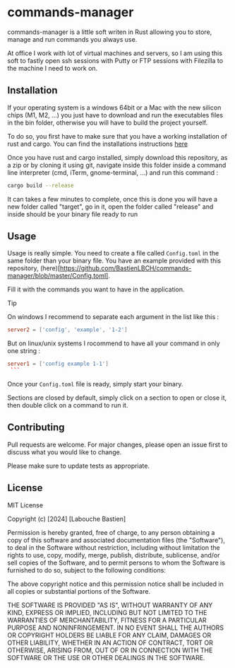 # commands-manager

commands-manager is a little soft writen in Rust allowing you to store, manage and run commands you always use.

At office I work with lot of virtual machines and servers, so I am using this soft to fastly open ssh sessions with Putty or FTP sessions with Filezilla to the machine I need to work on.

## Installation

If your operating system is a windows 64bit or a Mac with the new silicon chips (M1, M2, ...) you just have to download and run the executables files in the bin folder, otherwise you will have to build the project yourself.

To do so, you first have to make sure that you have a working installation of rust and cargo. You can find the installations instructions [here](https://doc.rust-lang.org/book/ch01-01-installation.html)

Once you have rust and cargo installed, simply download this repository, as a zip or by cloning it using git, navigate inside this folder inside a command line interpreter (cmd, iTerm, gnome-terminal, ...) and run this command :

```bash
cargo build --release
```

It can takes a few minutes to complete, once this is done you will have a new folder called "target", go in it, open the folder called "release" and inside should be your binary file ready to run

## Usage

Usage is really simple. You need to create a file called `Config.toml` in the same folder than your binary file.
You have an example provided with this repository, (here)[https://github.com/BastienLBCH/commands-manager/blob/master/Config.toml].

Fill it with the commands you want to have in the application.

> [!TIP]
> On windows I recommend to separate each argument in the list like this :
> ```toml
>server2 = ['config', 'example', '1-2']
> ```
>
> But on linux/unix systems I rocommend to have all your command in only one string :
> ```toml
>server1 = ['config example 1-1']
> ```

Once your `Config.toml` file is ready, simply start your binary.

Sections are closed by default, simply click on a section to open or close it, then double click on a command to run it.


## Contributing

Pull requests are welcome. For major changes, please open an issue first
to discuss what you would like to change.

Please make sure to update tests as appropriate.

## License

MIT License

Copyright (c) [2024] [Labouche Bastien]

Permission is hereby granted, free of charge, to any person obtaining a copy
of this software and associated documentation files (the "Software"), to deal
in the Software without restriction, including without limitation the rights
to use, copy, modify, merge, publish, distribute, sublicense, and/or sell
copies of the Software, and to permit persons to whom the Software is
furnished to do so, subject to the following conditions:

The above copyright notice and this permission notice shall be included in all
copies or substantial portions of the Software.

THE SOFTWARE IS PROVIDED "AS IS", WITHOUT WARRANTY OF ANY KIND, EXPRESS OR
IMPLIED, INCLUDING BUT NOT LIMITED TO THE WARRANTIES OF MERCHANTABILITY,
FITNESS FOR A PARTICULAR PURPOSE AND NONINFRINGEMENT. IN NO EVENT SHALL THE
AUTHORS OR COPYRIGHT HOLDERS BE LIABLE FOR ANY CLAIM, DAMAGES OR OTHER
LIABILITY, WHETHER IN AN ACTION OF CONTRACT, TORT OR OTHERWISE, ARISING FROM,
OUT OF OR IN CONNECTION WITH THE SOFTWARE OR THE USE OR OTHER DEALINGS IN THE
SOFTWARE.
